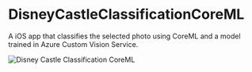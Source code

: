 # DisneyCastleClassificationCoreML
A iOS app that classifies the selected photo using CoreML and a model trained in Azure Custom Vision Service.

![Disney Castle Classification CoreML](https://i1.wp.com/blog.pieeatingninjas.be/wp-content/uploads/2018/06/Jun-03-2018-18-12-48.gif?zoom=2&resize=320%2C625&ssl=1 "Disney Castle Classification CoreML")

